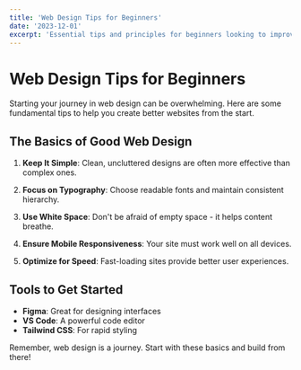 ```yaml
---
title: 'Web Design Tips for Beginners'
date: '2023-12-01'
excerpt: 'Essential tips and principles for beginners looking to improve their web design skills.'
---
```


# Web Design Tips for Beginners

Starting your journey in web design can be overwhelming. Here are some fundamental tips to help you create better websites from the start.

## The Basics of Good Web Design

1. **Keep It Simple**: Clean, uncluttered designs are often more effective than complex ones.

2. **Focus on Typography**: Choose readable fonts and maintain consistent hierarchy.

3. **Use White Space**: Don't be afraid of empty space - it helps content breathe.

4. **Ensure Mobile Responsiveness**: Your site must work well on all devices.

5. **Optimize for Speed**: Fast-loading sites provide better user experiences.

## Tools to Get Started

- **Figma**: Great for designing interfaces
- **VS Code**: A powerful code editor
- **Tailwind CSS**: For rapid styling

Remember, web design is a journey. Start with these basics and build from there!
